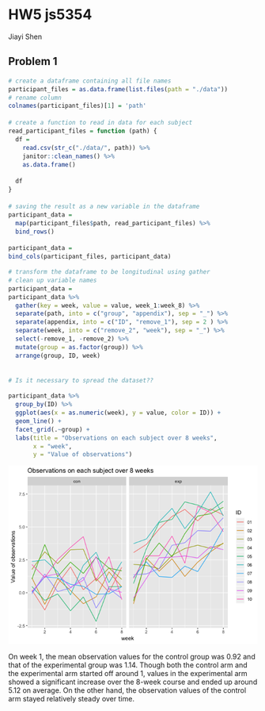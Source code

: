 HW5 js5354
================
Jiayi Shen

Problem 1
---------

``` r
# create a dataframe containing all file names
participant_files = as.data.frame(list.files(path = "./data")) 
# rename column
colnames(participant_files)[1] = 'path' 

# create a function to read in data for each subject 
read_participant_files = function (path) {
  df = 
    read.csv(str_c("./data/", path)) %>% 
    janitor::clean_names() %>% 
    as.data.frame()
  
  df
}

# saving the result as a new variable in the dataframe
participant_data = 
  map(participant_files$path, read_participant_files) %>% 
  bind_rows()

participant_data =
bind_cols(participant_files, participant_data)
```

``` r
# transform the dataframe to be longitudinal using gather
# clean up variable names
participant_data = 
participant_data %>% 
  gather(key = week, value = value, week_1:week_8) %>% 
  separate(path, into = c("group", "appendix"), sep = "_") %>% 
  separate(appendix, into = c("ID", "remove_1"), sep = 2 ) %>% 
  separate(week, into = c("remove_2", "week"), sep = "_") %>% 
  select(-remove_1, -remove_2) %>% 
  mutate(group = as.factor(group)) %>% 
  arrange(group, ID, week)


# Is it necessary to spread the dataset?? 
```

``` r
participant_data %>% 
  group_by(ID) %>% 
  ggplot(aes(x = as.numeric(week), y = value, color = ID)) +
  geom_line() +
  facet_grid(.~group) +
  labs(title = "Observations on each subject over 8 weeks", 
       x = "week",
       y = "Value of observations")
```

![](p8105_hw5_js5354_files/figure-markdown_github/plotting%20observations%20on%20each%20subject%20over%20time-1.png)

On week 1, the mean observation values for the control group was 0.92 and that of the experimental group was 1.14. Though both the control arm and the experimental arm started off around 1, values in the experimental arm showed a significant increase over the 8-week course and ended up around 5.12 on average. On the other hand, the observation values of the control arm stayed relatively steady over time.
